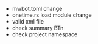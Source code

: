 * mwbot.toml change
* onetime.rs load module change
* valid xml file
* check summary BTn
* check project namespace